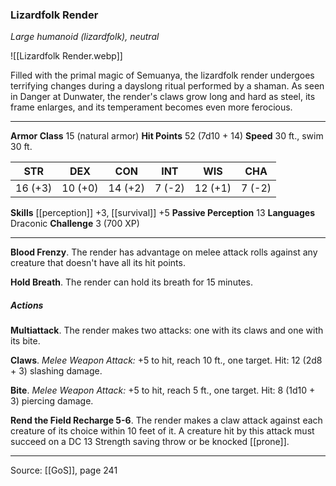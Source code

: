 ### Lizardfolk Render
_Large humanoid (lizardfolk), neutral_

![[Lizardfolk Render.webp]]

Filled with the primal magic of Semuanya, the lizardfolk render undergoes terrifying changes during a dayslong ritual performed by a shaman. As seen in Danger at Dunwater, the render's claws grow long and hard as steel, its frame enlarges, and its temperament becomes even more ferocious.






---

**Armor Class** 15 (natural armor)
**Hit Points** 52 (7d10 + 14)
**Speed** 30 ft., swim 30 ft.

| STR     | DEX     | CON     | INT     | WIS     | CHA     |
|---------|---------|---------|---------|---------|---------|
| 16 (+3) | 10 (+0) | 14 (+2) | 7 (-2) | 12 (+1) | 7 (-2) |

**Skills** [[perception]] +3, [[survival]] +5
**Passive Perception** 13
**Languages** Draconic
**Challenge** 3 (700 XP)

---

**Blood Frenzy**. The render has advantage on melee attack rolls against any creature that doesn't have all its hit points.

**Hold Breath**. The render can hold its breath for 15 minutes.

##### Actions
**Multiattack**. The render makes two attacks: one with its claws and one with its bite.

**Claws**. _Melee Weapon Attack:_ +5 to hit, reach 10 ft., one target. Hit: 12 (2d8 + 3) slashing damage.

**Bite**. _Melee Weapon Attack:_ +5 to hit, reach 5 ft., one target. Hit: 8 (1d10 + 3) piercing damage.

**Rend the Field Recharge 5-6**. The render makes a claw attack against each creature of its choice within 10 feet of it. A creature hit by this attack must succeed on a DC 13 Strength saving throw or be knocked [[prone]].


---

Source: [[GoS]], page 241